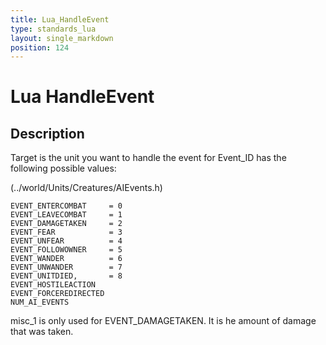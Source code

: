```yaml
---
title: Lua_HandleEvent
type: standards_lua
layout: single_markdown
position: 124
---
```


# Lua HandleEvent

## Description

Target is the unit you want to handle the event for Event_ID has the following possible values:

(../world/Units/Creatures/AIEvents.h)

```
EVENT_ENTERCOMBAT     = 0
EVENT_LEAVECOMBAT     = 1
EVENT_DAMAGETAKEN     = 2
EVENT_FEAR            = 3
EVENT_UNFEAR          = 4
EVENT_FOLLOWOWNER     = 5
EVENT_WANDER          = 6
EVENT_UNWANDER        = 7
EVENT_UNITDIED,       = 8
EVENT_HOSTILEACTION 
EVENT_FORCEREDIRECTED 
NUM_AI_EVENTS
```

misc_1 is only used for EVENT_DAMAGETAKEN. It is he amount of damage that was taken.
